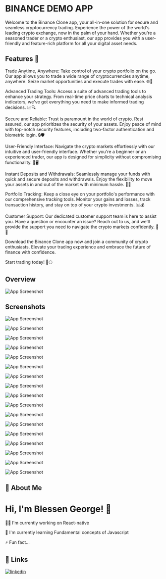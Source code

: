 
# BINANCE DEMO APP

Welcome to the Binance Clone app, your all-in-one solution for secure and seamless cryptocurrency trading. Experience the power of the world's leading crypto exchange, now in the palm of your hand. Whether you're a seasoned trader or a crypto enthusiast, our app provides you with a user-friendly and feature-rich platform for all your digital asset needs.




## Features 🚀

Trade Anytime, Anywhere: Take control of your crypto portfolio on the go. Our app allows you to trade a wide range of cryptocurrencies anytime, anywhere. Seize market opportunities and execute trades with ease. 🌐📱

Advanced Trading Tools: Access a suite of advanced trading tools to enhance your strategy. From real-time price charts to technical analysis indicators, we've got everything you need to make informed trading decisions. 📈🔍

Secure and Reliable: Trust is paramount in the world of crypto. Rest assured, our app prioritizes the security of your assets. Enjoy peace of mind with top-notch security features, including two-factor authentication and biometric login. 🔒🛡️

User-Friendly Interface: Navigate the crypto markets effortlessly with our intuitive and user-friendly interface. Whether you're a beginner or an experienced trader, our app is designed for simplicity without compromising functionality. 🤖🖥️

Instant Deposits and Withdrawals: Seamlessly manage your funds with quick and secure deposits and withdrawals. Enjoy the flexibility to move your assets in and out of the market with minimum hassle. 💸💼

Portfolio Tracking: Keep a close eye on your portfolio's performance with our comprehensive tracking tools. Monitor your gains and losses, track transaction history, and stay on top of your crypto investments. 📊💰

Customer Support: Our dedicated customer support team is here to assist you. Have a question or encounter an issue? Reach out to us, and we'll provide the support you need to navigate the crypto markets confidently. 🤝🌐

Download the Binance Clone app now and join a community of crypto enthusiasts. Elevate your trading experience and embrace the future of finance with confidence.

Start trading today! 🚀🌕


## Overview

![App Screenshot](./screenshots/overview.png)
## Screenshots


![App Screenshot](./screenshots/Login.png)

![App Screenshot](./screenshots/Homepage.png)

![App Screenshot](./screenshots/Profile.png)

![App Screenshot](./screenshots/Search.png)

![App Screenshot](./screenshots/Discover.png)

![App Screenshot](./screenshots/discoverbottom.png)

![App Screenshot](./screenshots/Priceaction.png)

![App Screenshot](./screenshots/FAV.png)

![App Screenshot](./screenshots/INFO.png)

![App Screenshot](./screenshots/moreINFO.png)

![App Screenshot](./screenshots/SignupPage.png)

![App Screenshot](./screenshots/CreateACC.png)

![App Screenshot](./screenshots/PHONENO.png)

![App Screenshot](./screenshots/ASSETINFO.png)

![App Screenshot](./screenshots/ASSETMOREINFO.png)

![App Screenshot](./screenshots/ABOUT.png)

![App Screenshot](./screenshots/MORE.png)







## 🚀 About Me



# Hi, I'm Blessen George! 👋



👩‍💻 I'm currently working on React-native

🧠 I'm currently learning Fundamental concepts of Javascript

⚡️ Fun fact...


## 🔗 Links

[![linkedin](https://img.shields.io/badge/linkedin-0A66C2?style=for-the-badge&logo=linkedin&logoColor=white)](https://www.linkedin.com/in/blessen-george-9360a9220/)

